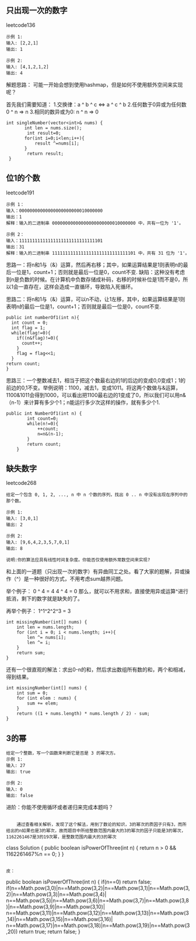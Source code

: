 
## 只出现一次的数字
leetcode136
```
示例 1:
输入: [2,2,1]
输出: 1

示例 2:
输入: [4,1,2,1,2]
输出: 4
```
解题思路：
可能一开始会想到使用hashmap，但是如何不使用额外空间来实现呢？

首先我们需要知道：
1.交换律：a ^ b ^ c <=> a ^ c ^ b
2.任何数于0异或为任何数 0 ^ n => n
3.相同的数异或为0: n ^ n => 0

```
int singleNumber(vector<int>& nums) {
       int len = nums.size();
        int result=0;
       for(int i=0;i<len;i++){
           result ^=nums[i];
       } 
        return result;
 }
```

## 位1的个数
leetcode191

```
示例 1：
输入：00000000000000000000000010000000
输出：1
解释：输入的二进制串 00000000000000000000000010000000 中，共有一位为 '1'。

示例 2：
输入：11111111111111111111111111111101
输出：31
解释：输入的二进制串 11111111111111111111111111111101 中，共有 31 位为 '1'。
```
思路一：将n和1与（&）运算，然后再右移；其中，如果运算结果是1则表明n的最后一位是1，count+1；否则就是最后一位是0，count不变.
缺陷：这种没有考虑到n是负数的时候。在计算机中负数存储成补码，右移的时候补位是1而不是0，所以1会一直存在，这样会造成一直循环，导致陷入死循环。

思路二：将n和1与（&）运算，可以n不动，让1左移，其中，如果运算结果是1则表明n的最后一位是1，count+1；否则就是最后一位是0，count不变.
```
public int numberOf1(int n){
  int count = 0;
  int flag = 1;
  while(flag!=0){
    if((n&flag)!=0){
      count++;
    }
    flag = flag<<1;
  }
return count;
}
```

思路三：一个整数减去1，相当于把这个数最右边的1的后边的变成0,0变成1；1的前边的0,1不变。举例说明：1100，减去1，变成1011。将这两个数做与&运算，1100&1011会得到1000，可以看出把1100最右边的1变成了0，所以我们可以用n&（n-1）来计算有多少个1；n能运行多少次这样的操作，就有多少个1.
```
public int NumberOf1(int n) {
        int count=0;
		while(n!=0){
            ++count;
            n=n&(n-1);
        }
        return count;
    }
```

## 缺失数字
leetcode268
```
给定一个包含 0, 1, 2, ..., n 中 n 个数的序列，找出 0 .. n 中没有出现在序列中的那个数。

示例 1:
输入: [3,0,1]
输出: 2

示例 2:
输入: [9,6,4,2,3,5,7,0,1]
输出: 8

说明:你的算法应具有线性时间复杂度。你能否仅使用额外常数空间来实现?
```
和上面的一道题（只出现一次的数字）有异曲同工之处。看了大家的题解，异或操作（^）是一种很好的方式，不用考虑sum越界问题。

举个例子：
0 ^ 4 = 4
4 ^ 4 = 0
那么，就可以不用求和，直接使用异或运算^进行 抵消，剩下的数字就是缺失的了。

再举个例子：
1^1^2^2^3 = 3
```
int missingNumber(int[] nums) {
    int len = nums.length;
    for (int i = 0; i < nums.length; i++){
        len ^= nums[i];
        len ^= i;
    }
    return sum;
}
```

还有一个很直观的解法：求出0-n的和，然后求出数组所有数的和，两个和相减，得到结果。

```
int missingNumber(int[] nums) {
	int sum = 0;
	for (int elem : nums) {
		sum += elem;
	}
	return ((1 + nums.length) * nums.length / 2) - sum;
}
```

## 3的幂
```
给定一个整数，写一个函数来判断它是否是 3 的幂次方。
示例 1:
输入: 27
输出: true

示例 2:
输入: 0
输出: false
```
进阶：你能不使用循环或者递归来完成本题吗？
```

	通过查看相关解析，发现了这个解法，用到了数论的知识，3的幂次的质因子只有3，而所给出的n如果也是3的幂次，故而题目中所给整数范围内最大的3的幂次的因子只能是3的幂次，1162261467是3的19次幂，是整数范围内最大的3的幂次
```
class Solution {
    public boolean isPowerOfThree(int n) {
        return n > 0 && 1162261467%n == 0;
    }
}
```

皮：
```
public boolean isPowerOfThree(int n) {
	if(n==0)
	return false;
	if(n==Math.pow(3,0)|n==Math.pow(3,2)|n==Math.pow(3,1)|n==Math.pow(3,2)|n==Math.pow(3,3)|n==Math.pow(3,4)|
n==Math.pow(3,5)|n==Math.pow(3,6)|n==Math.pow(3,7)|n==Math.pow(3,8)|n==Math.pow(3,9)|n==Math.pow(3,10)|
n==Math.pow(3,11)|n==Math.pow(3,12)|n==Math.pow(3,13)|n==Math.pow(3,14)|n==Math.pow(3,15)|n==Math.pow(3,16)|
n==Math.pow(3,17)|n==Math.pow(3,18)|n==Math.pow(3,19)|n==Math.pow(3,20))
	return true;
	return false;
}
```








